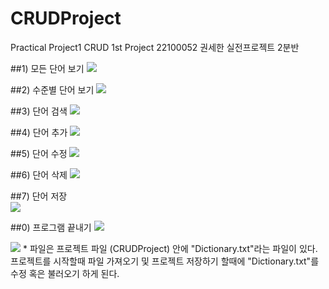 # CRUDProject
Practical Project1 CRUD 1st Project
22100052 권세한 실전프로젝트 2분반

##1) 모든 단어 보기
<img src= "https://github.com/sehan2709-cmis/CRUDProject/blob/master/screenshots/num1.png?raw=true">

##2) 수준별 단어 보기
<img src= "https://github.com/sehan2709-cmis/CRUDProject/blob/master/screenshots/num2.png?raw=true">

##3) 단어 검색
<img src= "https://github.com/sehan2709-cmis/CRUDProject/blob/master/screenshots/num3.png?raw=true">

##4) 단어 추가
<img src= "https://github.com/sehan2709-cmis/CRUDProject/blob/master/screenshots/num4.png?raw=true">

##5) 단어 수정
<img src= "https://github.com/sehan2709-cmis/CRUDProject/blob/master/screenshots/num5.png?raw=true">
    
##6) 단어 삭제
<img src= "https://github.com/sehan2709-cmis/CRUDProject/blob/master/screenshots/num6.png?raw=true">

##7) 단어 저장   
<img src= "https://github.com/sehan2709-cmis/CRUDProject/blob/master/screenshots/num7.png?raw=true">

##0) 프로그램 끝내기 
<img src= "https://github.com/sehan2709-cmis/CRUDProject/blob/master/screenshots/num0.png?raw=true">

     
     
<img src= "https://github.com/sehan2709-cmis/CRUDProject/blob/master/screenshots/file.png?raw=true">
     * 파일은 프로젝트 파일 (CRUDProject) 안에 "Dictionary.txt"라는 파일이 있다. 프로젝트를 시작할때 파일 가져오기 및 프로젝트 저장하기 할때에 "Dictionary.txt"를 수정 혹은 불러오기 하게 된다.
     
